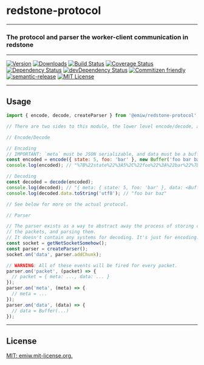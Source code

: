 # redstone-protocol
---

### The protocol and parser the worker-client communication in redstone

[//]: # "ProTip(tm): This is how you make a comment in markdown. Anything between the quotes is ignored."

---
[![Version][version-badge]][npm-link]
[![Downloads][downloads-badge]][npm-link]
[![Build Status][build-badge]][build-link]
[![Coverage Status][coverage-badge]][coverage-link]
[![Dependency Status][deps-badge]][deps-link]
[![devDependency Status][devDeps-badge]][devDeps-link]
[![Commitizen friendly][cz-badge]][cz-link]
[![semantic-release][sr-badge]][sr-link]
[![MIT License][license-badge]][license-link]


[//]: # "These use the npm package name"
[version-badge]: 	https://img.shields.io/npm/v/%40emiw%2Fredstone-protocol.svg   "npm version"
[downloads-badge]: https://img.shields.io/npm/dm/%40emiw%2Fredstone-protocol.svg "npm downloads"
[npm-link]:  http://npm.im/%40emiw%2Fredstone-protocol                           "npm"

[license-badge]: https://img.shields.io/npm/l/%40emiw%2Fredstone-protocol.svg    "MIT License"
[license-link]:  http://emiw.mit-license.org             "MIT License"

[//]: # "The rest just use the repo slug"
[build-badge]: https://travis-ci.org/emiw/redstone-protocol.svg                   "Travis CI Build Status"
[build-link]:  https://travis-ci.org/emiw/redstone-protocol                       "Travis CI Build Status"

[deps-badge]: https://img.shields.io/david/emiw/redstone-protocol.svg             "Dependency Status"
[deps-link]:  https://david-dm.org/emiw/redstone-protocol                         "Dependency Status"

[devDeps-badge]: https://img.shields.io/david/dev/emiw/redstone-protocol.svg      "devDependency Status"
[devDeps-link]:  https://david-dm.org/emiw/redstone-protocol#info=devDependencies "devDependency Status"

[cz-badge]: https://img.shields.io/badge/commitizen-friendly-brightgreen.svg "Commitizen friendly"
[cz-link]: http://commitizen.github.io/cz-cli/                               "Commitizen friendly"

[sr-badge]: https://img.shields.io/badge/%20%20%F0%9F%93%A6%F0%9F%9A%80-semantic--release-e10079.svg
[sr-link]: https://github.com/semantic-release/semantic-release

[//]: # "This comes last, as it's really long"

[coverage-badge]: https://coveralls.io/repos/emiw/redstone-protocol/badge.svg?branch=master&service=github "Code Coverage"
[coverage-link]: https://coveralls.io/github/emiw/redstone-protocol?branch=master                          "Code Coverage"

---

## Usage

```javascript
import { encode, decode, createParser } from '@emiw/redstone-protocol';

// There are two sides to this module, the lower level encode/decode, and the higher level Parser class-ish.

// Encode/Decode

// Encoding
// IMPORTANT: `meta` must be JSON serializable, and data must be a buffer!
const encoded = encode({ state: 5, foo: 'bar' }, new Buffer('foo bar baz')); // encode(meta, data)
console.log(encoded); // "%7B%22state%22%3A5%2C%22foo%22%3A%22bar%22%7D:Zm9vIGJhciBiYXo=;"

// Decoding
const decoded = decode(encoded);
console.log(decoded); // "{ meta: { state: 5, foo: 'bar' }, data: <Buffer 66 6f 6f 20 62 61 72 20 62 61 7a> }"
console.log(decoded.data.toString('utf8'); // "foo bar baz"

// See below for more on the actual protocol.

// Parser

// The parser exists as a way to abstract away the process of storing chunks as the come in from a socket, extracting
// the packets, and parsing them.
// It doesn't contain any systems for decoding. It's just for encoding.
const socket = getNetSocketSomehow();
const parser = createParser();
socket.on('data', parser.addChunk);

// WARNING: All of these events will be fired for every packet.
parser.on('packet', (packet) => {
  // packet = { meta: ..., data: ... }
});
parser.on('meta', (meta) => {
  // meta = ...
});
parser.on('data', (data) => {
  // data = Buffer(...)
});
```

---

## License

[MIT: emiw.mit-license.org.](http://emiw.mit-license.org)
